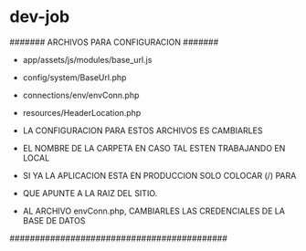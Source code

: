 # dev-job
####### ARCHIVOS PARA CONFIGURACION #######

- app/assets/js/modules/base_url.js
- config/system/BaseUrl.php
- connections/env/envConn.php
- resources/HeaderLocation.php

- LA CONFIGURACION PARA ESTOS ARCHIVOS ES CAMBIARLES
- EL NOMBRE DE LA CARPETA EN CASO TAL ESTEN TRABAJANDO EN LOCAL
- SI YA LA APLICACION ESTA EN PRODUCCION SOLO COLOCAR (/) PARA
- QUE APUNTE A LA RAIZ DEL SITIO.
- AL ARCHIVO envConn.php, CAMBIARLES LAS CREDENCIALES DE LA BASE DE DATOS

###########################################
